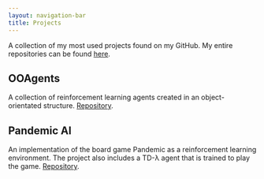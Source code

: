 ```yaml
---
layout: navigation-bar
title: Projects
---
```


A collection of my most used projects found on my GitHub. My entire repositories can be found [here](https://github.com/the-scarllette).

## OOAgents

A collection of reinforcement learning agents created in an object-orientated structure. [Repository](https://github.com/the-scarllette/ooagents).

## Pandemic AI

An implementation of the board game Pandemic as a reinforcement learning environment. The project also includes a TD-λ agent that is trained to play the game. [Repository](https://github.com/the-scarllette/lambdemic).


